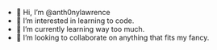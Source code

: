 - 👋 Hi, I’m @anth0nylawrence
- 👀 I’m interested in learning to code.
- 🌱 I’m currently learning way too much.
- 💞️ I’m looking to collaborate on anything that fits my fancy.

<!---
anth0nylawrence/anth0nylawrence is a ✨ special ✨ repository because its `README.md` (this file) appears on your GitHub profile.
You can click the Preview link to take a look at your changes.
--->
